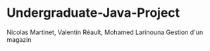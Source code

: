 # Undergraduate-Java-Project
Nicolas Martinet, Valentin Réault, Mohamed Larinouna
Gestion d'un magazin
